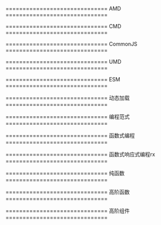 ============================== AMD ==============================


============================== CMD ==============================


============================== CommonJS ==============================


============================== UMD ==============================


============================== ESM ==============================


============================== 动态加载 ==============================


============================== 编程范式 ==============================


============================== 函数式编程 ==============================


============================== 函数式响应式编程rx ==============================


============================== 纯函数 ==============================


============================== 高阶函数 ==============================


============================== 高阶组件==============================

